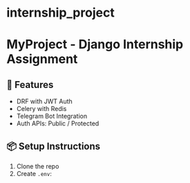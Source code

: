 # internship_project

# MyProject - Django Internship Assignment

## 🔧 Features
- DRF with JWT Auth
- Celery with Redis
- Telegram Bot Integration
- Auth APIs: Public / Protected

## 📦 Setup Instructions
1. Clone the repo
2. Create `.env`:
